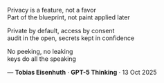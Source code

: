 <p>Privacy is a feature, not a favor<br>
Part of the blueprint, not paint applied later</p>

<p>Private by default, access by consent<br>
audit in the open, secrets kept in confidence</p>

<p>No peeking, no leaking<br>
keys do all the speaking</p>

<p>— <strong>Tobias Eisenhuth</strong> · <strong>GPT-5 Thinking</strong> · <time datetime="2025-10-13">13 Oct 2025</time></p>
